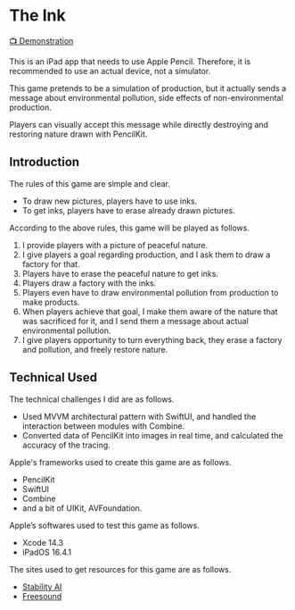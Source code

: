 # The Ink

[📺 Demonstration](https://www.youtube.com/watch?v=FVY24U38o-w)

This is an iPad app that needs to use Apple Pencil.
Therefore, it is recommended to use an actual device, not a simulator.

This game pretends to be a simulation of production, but it actually sends a message about environmental pollution, side effects of non-environmental production.

Players can visually accept this message while directly destroying and restoring nature drawn with PencilKit.

## Introduction

The rules of this game are simple and clear.

- To draw new pictures, players have to use inks.
- To get inks, players have to erase already drawn pictures.

According to the above rules, this game will be played as follows.

1. I provide players with a picture of peaceful nature.
2. I give players a goal regarding production, and I ask them to draw a factory for that.
3. Players have to erase the peaceful nature to get inks.
4. Players draw a factory with the inks.
5. Players even have to draw environmental pollution from production to make products.
6. When players achieve that goal, I make them aware of the nature that was sacrificed for it, and I send them a message about actual environmental pollution.
7. I give players opportunity to turn everything back, they erase a factory and pollution, and freely restore nature.

## Technical Used

The technical challenges I did are as follows.

- Used MVVM architectural pattern with SwiftUI, and handled the interaction between modules with Combine.
- Converted data of PencilKit into images in real time, and calculated the accuracy of the tracing.

Apple's frameworks used to create this game are as follows.

- PencilKit
- SwiftUI
- Combine
- and a bit of UIKit, AVFoundation.

Apple’s softwares used to test this game as follows.

- Xcode 14.3
- iPadOS 16.4.1

The sites used to get resources for this game are as follows.

- [Stability AI](https://stability.ai/)
- [Freesound](https://freesound.org/)
